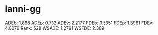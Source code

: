 # lanni-gg

ADEb: 1.868
ADEp: 0.732
ADEv: 2.2177
FDEb: 3.5351
FDEp: 1.3961
FDEv: 4.0079
Rank: 528
WSADE: 1.2791
WSFDE: 2.389